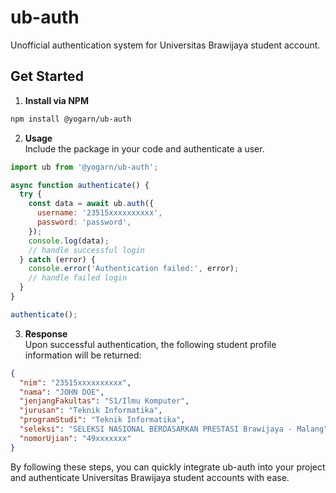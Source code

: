 # ub-auth
Unofficial authentication system for Universitas Brawijaya student account.
## Get Started  
1. **Install via NPM**
```sh
npm install @yogarn/ub-auth
```
2. **Usage**  
Include the package in your code and authenticate a user.
```js
import ub from '@yogarn/ub-auth';

async function authenticate() {
  try {
    const data = await ub.auth({
      username: '23515xxxxxxxxxx',
      password: 'password',
    });
    console.log(data);
    // handle successful login
  } catch (error) {
    console.error('Authentication failed:', error);
    // handle failed login
  }
}

authenticate();
```
3. **Response**  
Upon successful authentication, the following student profile information will be returned:
```json
{
  "nim": "23515xxxxxxxxxx",
  "nama": "JOHN DOE",
  "jenjangFakultas": "S1/Ilmu Komputer",
  "jurusan": "Teknik Informatika",
  "programStudi": "Teknik Informatika",
  "seleksi": "SELEKSI NASIONAL BERDASARKAN PRESTASI Brawijaya - Malang",
  "nomorUjian": "49xxxxxxx"
}
```
By following these steps, you can quickly integrate ub-auth into your project and authenticate Universitas Brawijaya student accounts with ease.
